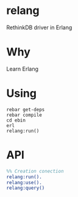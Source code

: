 # relang
RethinkDB driver in Erlang

# Why

Learn Erlang

# Using

```
rebar get-deps
rebar compile
cd ebin
erl
relang:run()
```

# API

```Erlang
%% Creation conection
relang:run().
relang:use().
relang:query()
```
